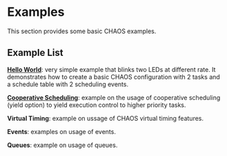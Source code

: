 # Examples
This section provides some basic CHAOS examples.

## Example List

[**Hello World**](https://github.com/ffich/CHAOS/tree/main/examples/10_HelloWorld): very simple example that blinks two LEDs at different rate. It demonstrates how to create a basic CHAOS configuration with 2 tasks and a schedule table with 2 scheduling events.

[**Cooperative Scheduling**](https://github.com/ffich/CHAOS/tree/main/examples/20_CooperativeScheduling): example on the usage of cooperative scheduling (yield option) to yield execution control to higher priority tasks.

**Virtual Timing**: example on ussage of CHAOS virtual timing features.

**Events**: examples on usage of events.

**Queues**: example on usage of queues.
